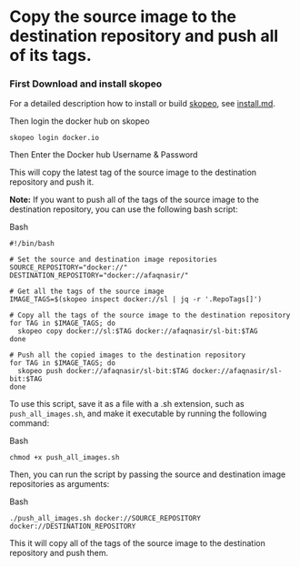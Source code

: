 # Copy the source image to the destination repository and push all of its tags.

### First Download and install skopeo

For a detailed description how to install or build [skopeo](https://github.com/containers/skopeo), see [install.md](https://github.com/containers/skopeo/blob/main/install.md).

Then login the docker hub on skopeo
```
skopeo login docker.io
```

Then Enter the Docker hub Username & Password 

This will copy the latest tag of the source image to the destination repository and push it.

**Note:** If you want to push all of the tags of the source image to the destination repository, you can use the following bash script:

Bash

```
#!/bin/bash

# Set the source and destination image repositories
SOURCE_REPOSITORY="docker://"
DESTINATION_REPOSITORY="docker://afaqnasir/"

# Get all the tags of the source image
IMAGE_TAGS=$(skopeo inspect docker://sl | jq -r '.RepoTags[]')

# Copy all the tags of the source image to the destination repository
for TAG in $IMAGE_TAGS; do
  skopeo copy docker://sl:$TAG docker://afaqnasir/sl-bit:$TAG
done

# Push all the copied images to the destination repository
for TAG in $IMAGE_TAGS; do
  skopeo push docker://afaqnasir/sl-bit:$TAG docker://afaqnasir/sl-bit:$TAG
done
```


To use this script, save it as a file with a .sh extension, such as `push_all_images.sh`, and make it executable by running the following command:

Bash

```
chmod +x push_all_images.sh
```


Then, you can run the script by passing the source and destination image repositories as arguments:

Bash

```
./push_all_images.sh docker://SOURCE_REPOSITORY docker://DESTINATION_REPOSITORY
```


This it will copy all of the tags of the source image to the destination repository and push them.
